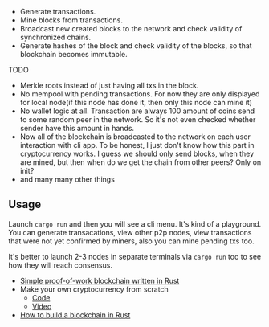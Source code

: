
* Generate transactions.
* Mine blocks from transactions.
* Broadcast new created blocks to the network and check validity of synchronized chains.
* Generate hashes of the block and check validity of the blocks, so that blockchain becomes immutable.

TODO

* Merkle roots instead of just having all txs in the block.
* No mempool with pending transactions. For now they are only displayed for local node(if this node has done it, then only this node can mine it)
* No wallet logic at all. Transaction are always 100 amount of coins send to some random peer in the network. So it's not even checked whether sender have this amount in hands.
* Now all of the blockchain is broadcasted to the network on each user interaction with cli app. To be honest, I just don't know how this part in cryptocurrency works. I guess we should only send blocks, when they are mined, but then when do we get the chain from other peers? Only on init?
* and many many other things


## Usage

Launch ```cargo run``` and then you will see a cli menu. It's kind of a playground. You can generate transacations, view other p2p nodes, view transactions that were not yet confirmed by miners, also you can mine pending txs too.

It's better to launch 2-3 nodes in separate terminals via ```cargo run``` too to see how they will reach consensus.

* [Simple proof-of-work blockchain written in Rust](https://github.com/thor314/rust-blockchain)
* Make your own cryptocurrency from scratch
  * [Code](https://github.com/nathan-149/CustomCryptocurrency)
  * [Video](https://www.youtube.com/watch?v=malwhCwEosk)
* [How to build a blockchain in Rust](https://blog.logrocket.com/how-to-build-a-blockchain-in-rust/)
